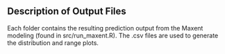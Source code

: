 ## Description of Output Files

Each folder contains the resulting prediction output from the Maxent modeling (found in src/run_maxent.R). The .csv files are used to generate the distribution and range plots.
